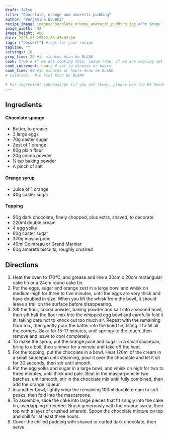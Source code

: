 ```yaml
---
draft: false
title: "Chocolate, orange and amaretti pudding"
author: "Benjamina Ebuehi"
recipe_image: images/chocolate_orange_amaretti_pudding.jpg #The image for your recipe
image_width: 442
image_height: 400
date: 2025-01-25T22:05:03+02:00
tags: ["dessert"] #tags for your recipe
tagline: ""
servings: 10
prep_time: 20 #in minutes #can be BLANK
cook: true # If we are cooking this, leave true, if we are cooling set to false
cook_increment: hours # set to minutes or hours
cook_time: 60 #in minutes or hours #can be BLANK
# calories:  #in kcal #can be BLANK

# For ingredient subheadings (if you use them), please use the h4 header.  For print view I have those elements targeted
---
```



## Ingredients

#### Chocolate sponge
- Butter, to grease
- 3 large eggs
- 70g caster sugar
- Zest of 1 orange
- 60g plain flour
- 20g cocoa powder
- ¼ tsp baking powder
- A pinch of salt

#### Orange syrup
- Juice of 1 orange
- 40g caster sugar

#### Topping
- 90g dark chocolate, finely chopped, plus extra, shaved, to decorate
- 220ml double cream
- 4 egg yolks
- 60g caster sugar
- 370g mascarpone
- 40ml Cointreau or Grand Marnier
- 60g amaretti biscuits, roughly crushed

## Directions

1. Heat the oven to 170°C, and grease and line a 30cm x 20cm rectangular cake tin or a 24cm round cake tin.
2. Put the eggs, sugar and orange zest in a large bowl and whisk on medium-high for three to five minutes, until the eggs are very thick and have doubled in size. When you lift the whisk from the bowl, it should leave a trail on the surface before disappearing.
3. Sift the flour, cocoa powder, baking powder and salt into a second bowl, then sift half the flour mix into the whipped egg bowl and carefully fold it in, taking care not to knock out too much air. Repeat with the remaining flour mix, then gently pour the batter into the lined tin, tilting it to fill all the corners. Bake for 15-17 minutes, until springy to the touch, then remove and leave to cool completely.
4. To make the syrup, put the orange juice and sugar in a small saucepan, bring to a boil, then simmer for a minute and take off the heat.
5. For the topping, put the chocolate in a bowl. Heat 120ml of the cream in a small saucepan until steaming, pour it over the chocolate and let it sit for 30 seconds, then stir until smooth.
6. Put the egg yolks and sugar in a large bowl, and whisk on high for two to three minutes, until thick and pale. Beat in the mascarpone in two batches, until smooth, stir in the chocolate mix until fully combined, then add the orange liqueur.
7. In another bowl, lightly whip the remaining 100ml double cream to soft peaks, then fold into the mascarpone.
8. To assemble, slice the cake into large pieces that fit snugly into the cake tin, overlapping if needed. Brush generously with the orange syrup, then top with a layer of crushed amaretti. Spoon the chocolate mixture on top and chill for at least three hours.
9. Cover the chilled pudding with shaved or curled dark chocolate, then serve.
